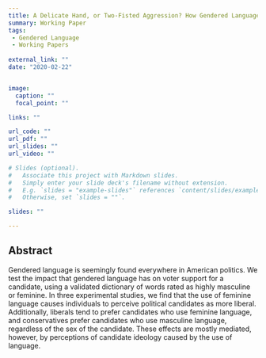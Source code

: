 ```yaml
---
title: A Delicate Hand, or Two-Fisted Aggression? How Gendered Language influences Candidate Perceptions
summary: Working Paper
tags:
 - Gendered Language
 - Working Papers
  
external_link: ""
date: "2020-02-22"


image: 
  caption: ""
  focal_point: ""

links: ""

url_code: ""
url_pdf: ""
url_slides: ""
url_video: ""

# Slides (optional).
#   Associate this project with Markdown slides.
#   Simply enter your slide deck's filename without extension.
#   E.g. `slides = "example-slides"` references `content/slides/example-slides.md`.
#   Otherwise, set `slides = ""`.

slides: ""

---
```


## Abstract
Gendered language is seemingly found everywhere in American politics. We test the impact that gendered language has on voter support for a candidate, using a validated dictionary of words rated as highly masculine or feminine. In three experimental studies, we find that the use of feminine language causes individuals to perceive political candidates as more liberal. Additionally, liberals tend to prefer candidates who use feminine language, and conservatives prefer candidates who use masculine language, regardless of the sex of the candidate. These effects are mostly mediated, however, by perceptions of candidate ideology caused by the use of language.  

